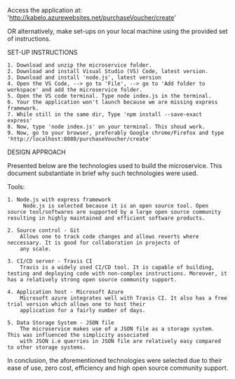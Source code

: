 
Access the application at: 'http://kabelo.azurewebsites.net/purchaseVoucher/create'


OR alternatively, make set-ups on your local machine using the provided set of instructions.

SET-UP INSTRUCTIONS

    1. Download and unzip the microservice folder.
    2. Download and install Visual Studio (VS) Code, latest version.
    3. Download and install 'node.js', latest version
    4. Open the VS Code, --> go to 'File', --> go to 'Add folder to workspace' and add the microservice folder.
    5. Open the VS code terminal. Type node index.js in the terminal.
    6. Your the application won't launch because we are missing express framework.
    7. While still in the same dir, Type 'npm install --save-exact express' 
    8. Now, type 'node index.js' on your terminal. This shoud work.
    9. Now, go to your browser, preferably Google chrome/Firefox and type 'http://localhost:8080/purchaseVoucher/create'


DESIGN APPROACH

Presented below are the technologies used to build the microservice. This document substantiate in brief why such technologies were used.

Tools:

    1. Node.js with express framework 
         Node.js is selected because it is an open source tool. Open source tool/softwares are supported by a large open source community resulting in highly maintained and efficient software products.

    2. Source control - Git
        Allows one to track code changes and allows reverts where neccessary. It is good for collaboration in projects of 
        any scale.

    3. CI/CD server - Travis CI 
        Travis is a widely used CI/CD tool. It is capable of building, testing and deploying code with non-complex instructions. Moreover, it has a relatively strong open source community support.

    4. Application host - Microsoft Azure
        Microsoft azure integrates well with Travis CI. It also has a free trial version which allows one to host their 
        application for a fairly number of days. 

    5. Data Storage System - JSON file
        The microservice makes use of a JSON file as a storage system. This was influenced the simplicity associated 
        with JSON i.e querries in JSON file are relatively easy compared to other storage systems.


In conclusion, the aforementioned technologies were selected due to their ease of use, zero cost, efficiency and high open source community support.